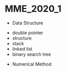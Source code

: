 # MME_2020_1

* Data Structure 
 + double pointer
 + structure
 + stack
 +  linked list
 + binary search tree
 
* Numerical Method
